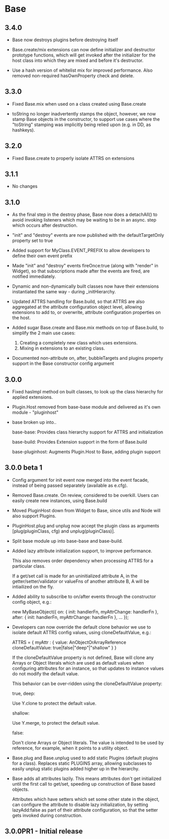 Base
====

3.4.0
-----

  * Base now destroys plugins before destroying itself

  * Base.create/mix extensions can now define initializer and 
    destructor prototype functions, which will get invoked after
    the initializer for the host class into which they are mixed and
    before it's destructor.

  * Use a hash version of whitelist mix for improved performance.
    Also removed non-required hasOwnProperty check and delete.

3.3.0
-----

  * Fixed Base.mix when used on a class created using Base.create

  * toString no longer inadvertently stamps the object, however,
    we now stamp Base objects in the constructor, to support
    use cases where the "toString" stamping was implicitly being
    relied upon (e.g. in DD, as hashkeys).

3.2.0
-----

  * Fixed Base.create to properly isolate ATTRS on extensions

3.1.1
-----	

  * No changes 

3.1.0
-----

  * As the final step in the destroy phase, Base now does a detachAll() to avoid invoking listeners 
    which may be waiting to be in an async. step which occurs after destruction.

  * "init" and "destroy" events are now published with the defaultTargetOnly property set to true

  * Added support for MyClass.EVENT_PREFIX to allow developers
    to define their own event prefix

  * Made "init" and "destroy" events fireOnce:true (along with
    "render" in Widget), so that subscriptions made after the 
    events are fired, are notified immediately.

  * Dynamic and non-dynamically built classes now have their 
    extensions instantiated the same way - during _initHierarchy.

  * Updated ATTRS handling for Base.build, so that ATTRS are 
    also aggregated at the attribute configuration object level, 
    allowing extensions to add to, or overwrite, attribute 
    configuration properties on the host.

  * Added sugar Base.create and Base.mix methods on top of 
    Base.build, to simplify the 2 main use cases: 

    1) Creating a completely new class which uses extensions.
    2) Mixing in extensions to an existing class.

  * Documented non-attribute on, after, bubbleTargets and plugins 
    property support in the Base constructor config argument 

3.0.0
-----

  * Fixed hasImpl method on built classes, to look up the class
    hierarchy for applied extensions.

  * Plugin.Host removed from base-base module and delivered as it's 
    own module - "pluginhost"

  * base broken up into..

     base-base: Provides class hierarchy support for ATTRS and 
     initialization

     base-build: Provides Extension support in the form of 
     Base.build

     base-pluginhost: Augments Plugin.Host to Base, adding plugin
     support

3.0.0 beta 1
------------

  * Config argument for init event now merged into the event facade, 
    instead of being passed separately (available as e.cfg).
  
  * Removed Base.create. On review, considered to be overkill.
    Users can easily create new instances, using Base.build

  * Moved PluginHost down from Widget to Base, since utils and 
    Node will also support Plugins.

  * PluginHost.plug and unplug now accept the plugin class as 
    arguments [plug(pluginClass, cfg) and unplug(pluginClass)].

  * Split base module up into base-base and base-build.

  * Added lazy attribute initialization support, to improve performance.
  
    This also removes order dependency when processing ATTRS for a 
    particular class.

    If a get/set call is made for an uninitialized attribute A, in the 
    getter/setter/validator or valueFns of another attribute B, A will 
    be intiailized on the fly. 

  * Added ability to subscribe to on/after events through the 
    constructor config object, e.g.:

      new MyBaseObject({ 
         on: {
            init: handlerFn,
            myAttrChange: handlerFn
	     },
	     after: {
	       init: handlerFn,
	       myAttrChange: handlerFn
	     },
	     ...
      });

  * Developers can now override the default clone behavior we use to
    isolate default ATTRS config values, using cloneDefaultValue, e.g.:

    ATTRS = {
      myAttr : {
      	value: AnObjectOrArrayReference
	    cloneDefaultValue: true|false|"deep"|"shallow"
      }
    }

    If the cloneDefaultValue property is not defined, Base will clone
    any Arrays or Object literals which are used as default values when
    configuring attributes for an instance, so that updates to instance 
    values do not modify the default value.

    This behavior can be over-ridden using the cloneDefaultValue property:

    true, deep: 

      Use Y.clone to protect the default value.

    shallow:

      Use Y.merge, to protect the default value.

    false:

      Don't clone Arrays or Object literals. The value is intended
      to be used by reference, for example, when it points to
      a utility object.

  * Base.plug and Base.unplug used to add static Plugins (default plugins
    for a class). Replaces static PLUGINS array, allowing subclasses to 
    easily unplug static plugins added higher up in the hierarchy.

  * Base adds all attributes lazily. This means attributes don't get
    initialized until the first call to get/set, speeding up construction
    of Base based objects.

    Attributes which have setters which set some other state in the object, 
    can configure the attribute to disable lazy initialization, by setting
    lazyAdd:false as part of their attribute configuration, so that the setter
    gets invoked during construction.

3.0.0PR1 - Initial release
--------------------------

